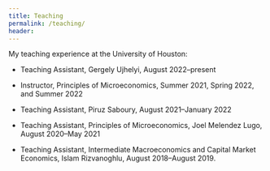 ```yaml
---
title: Teaching
permalink: /teaching/
header:
---
```


My teaching experience at the University of Houston:

- Teaching Assistant, Gergely Ujhelyi, August 2022–present

- Instructor, Principles of Microeconomics, Summer 2021, Spring 2022, and Summer 2022

- Teaching Assistant, Piruz Saboury, August 2021–January 2022 

- Teaching Assistant, Principles of Microeconomics, Joel Melendez Lugo, August 2020–May 2021 

- Teaching Assistant, Intermediate Macroeconomics and Capital Market Economics, Islam Rizvanoghlu, August 2018–August 2019.

